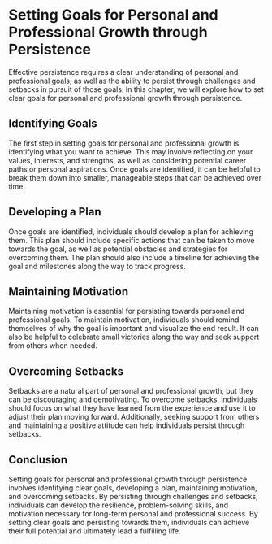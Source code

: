 Setting Goals for Personal and Professional Growth through Persistence
===========================================================================================================================================

Effective persistence requires a clear understanding of personal and professional goals, as well as the ability to persist through challenges and setbacks in pursuit of those goals. In this chapter, we will explore how to set clear goals for personal and professional growth through persistence.

Identifying Goals
-----------------

The first step in setting goals for personal and professional growth is identifying what you want to achieve. This may involve reflecting on your values, interests, and strengths, as well as considering potential career paths or personal aspirations. Once goals are identified, it can be helpful to break them down into smaller, manageable steps that can be achieved over time.

Developing a Plan
-----------------

Once goals are identified, individuals should develop a plan for achieving them. This plan should include specific actions that can be taken to move towards the goal, as well as potential obstacles and strategies for overcoming them. The plan should also include a timeline for achieving the goal and milestones along the way to track progress.

Maintaining Motivation
----------------------

Maintaining motivation is essential for persisting towards personal and professional goals. To maintain motivation, individuals should remind themselves of why the goal is important and visualize the end result. It can also be helpful to celebrate small victories along the way and seek support from others when needed.

Overcoming Setbacks
-------------------

Setbacks are a natural part of personal and professional growth, but they can be discouraging and demotivating. To overcome setbacks, individuals should focus on what they have learned from the experience and use it to adjust their plan moving forward. Additionally, seeking support from others and maintaining a positive attitude can help individuals persist through setbacks.

Conclusion
----------

Setting goals for personal and professional growth through persistence involves identifying clear goals, developing a plan, maintaining motivation, and overcoming setbacks. By persisting through challenges and setbacks, individuals can develop the resilience, problem-solving skills, and motivation necessary for long-term personal and professional success. By setting clear goals and persisting towards them, individuals can achieve their full potential and ultimately lead a fulfilling life.

